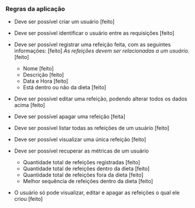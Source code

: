 ### Regras da aplicação

- Deve ser possível criar um usuário [feito]
- Deve ser possível identificar o usuário entre as requisições [feito]
- Deve ser possível registrar uma refeição feita, com as seguintes informações: [feito]
    *As refeições devem ser relacionadas a um usuário.* [feito]
    - Nome [feito]
    - Descrição [feito]
    - Data e Hora [feito]
    - Está dentro ou não da dieta [feito]
    
- Deve ser possível editar uma refeição, podendo alterar todos os dados acima [feito]

- Deve ser possível apagar uma refeição [feita]

- Deve ser possível listar todas as refeições de um usuário [feito]

- Deve ser possível visualizar uma única refeição [feito]

- Deve ser possível recuperar as métricas de um usuário
    - Quantidade total de refeições registradas [feito]
    - Quantidade total de refeições dentro da dieta [feito]
    - Quantidade total de refeições fora da dieta [feito]
    - Melhor sequência de refeições dentro da dieta [feito]

- O usuário só pode visualizar, editar e apagar as refeições o qual ele criou [feito]
